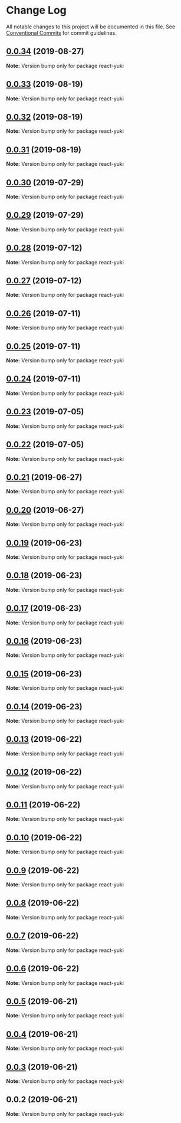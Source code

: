 # Change Log

All notable changes to this project will be documented in this file.
See [Conventional Commits](https://conventionalcommits.org) for commit guidelines.

## [0.0.34](https://github.com/kidjp85/react-yuki/compare/v0.0.33...v0.0.34) (2019-08-27)

**Note:** Version bump only for package react-yuki





## [0.0.33](https://github.com/kidjp85/react-yuki/compare/v0.0.32...v0.0.33) (2019-08-19)

**Note:** Version bump only for package react-yuki





## [0.0.32](https://github.com/kidjp85/react-yuki/compare/v0.0.31...v0.0.32) (2019-08-19)

**Note:** Version bump only for package react-yuki





## [0.0.31](https://github.com/kidjp85/react-yuki/compare/v0.0.30...v0.0.31) (2019-08-19)

**Note:** Version bump only for package react-yuki





## [0.0.30](https://github.com/kidjp85/react-yuki/compare/v0.0.28...v0.0.30) (2019-07-29)

**Note:** Version bump only for package react-yuki





## [0.0.29](https://github.com/kidjp85/react-yuki/compare/v0.0.28...v0.0.29) (2019-07-29)

**Note:** Version bump only for package react-yuki





## [0.0.28](https://github.com/kidjp85/react-yuki/compare/v0.0.27...v0.0.28) (2019-07-12)

**Note:** Version bump only for package react-yuki





## [0.0.27](https://github.com/kidjp85/react-yuki/compare/v0.0.26...v0.0.27) (2019-07-12)

**Note:** Version bump only for package react-yuki





## [0.0.26](https://github.com/kidjp85/react-yuki/compare/v0.0.25...v0.0.26) (2019-07-11)

**Note:** Version bump only for package react-yuki





## [0.0.25](https://github.com/kidjp85/react-yuki/compare/v0.0.24...v0.0.25) (2019-07-11)

**Note:** Version bump only for package react-yuki





## [0.0.24](https://github.com/kidjp85/react-yuki/compare/v0.0.23...v0.0.24) (2019-07-11)

**Note:** Version bump only for package react-yuki





## [0.0.23](https://github.com/kidjp85/react-yuki/compare/v0.0.22...v0.0.23) (2019-07-05)

**Note:** Version bump only for package react-yuki





## [0.0.22](https://github.com/kidjp85/react-yuki/compare/v0.0.21...v0.0.22) (2019-07-05)

**Note:** Version bump only for package react-yuki





## [0.0.21](https://github.com/kidjp85/react-yuki/compare/v0.0.20...v0.0.21) (2019-06-27)

**Note:** Version bump only for package react-yuki





## [0.0.20](https://github.com/kidjp85/react-yuki/compare/v0.0.19...v0.0.20) (2019-06-27)

**Note:** Version bump only for package react-yuki





## [0.0.19](https://github.com/kidjp85/react-yuki/compare/v0.0.18...v0.0.19) (2019-06-23)

**Note:** Version bump only for package react-yuki





## [0.0.18](https://github.com/kidjp85/react-yuki/compare/v0.0.17...v0.0.18) (2019-06-23)

**Note:** Version bump only for package react-yuki





## [0.0.17](https://github.com/kidjp85/react-yuki/compare/v0.0.16...v0.0.17) (2019-06-23)

**Note:** Version bump only for package react-yuki





## [0.0.16](https://github.com/kidjp85/react-yuki/compare/v0.0.15...v0.0.16) (2019-06-23)

**Note:** Version bump only for package react-yuki





## [0.0.15](https://github.com/kidjp85/react-yuki/compare/v0.0.14...v0.0.15) (2019-06-23)

**Note:** Version bump only for package react-yuki





## [0.0.14](https://github.com/kidjp85/react-yuki/compare/v0.0.13...v0.0.14) (2019-06-23)

**Note:** Version bump only for package react-yuki





## [0.0.13](https://github.com/kidjp85/react-yuki/compare/v0.0.12...v0.0.13) (2019-06-22)

**Note:** Version bump only for package react-yuki





## [0.0.12](https://github.com/kidjp85/react-yuki/compare/v0.0.11...v0.0.12) (2019-06-22)

**Note:** Version bump only for package react-yuki





## [0.0.11](https://github.com/kidjp85/react-yuki/compare/v0.0.10...v0.0.11) (2019-06-22)

**Note:** Version bump only for package react-yuki





## [0.0.10](https://github.com/kidjp85/react-yuki/compare/v0.0.9...v0.0.10) (2019-06-22)

**Note:** Version bump only for package react-yuki





## [0.0.9](https://github.com/kidjp85/react-yuki/compare/v0.0.8...v0.0.9) (2019-06-22)

**Note:** Version bump only for package react-yuki





## [0.0.8](https://github.com/kidjp85/react-yuki/compare/v0.0.7...v0.0.8) (2019-06-22)

**Note:** Version bump only for package react-yuki





## [0.0.7](https://github.com/kidjp85/react-yuki/compare/v0.0.6...v0.0.7) (2019-06-22)

**Note:** Version bump only for package react-yuki





## [0.0.6](https://github.com/kidjp85/react-yuki/compare/v0.0.5...v0.0.6) (2019-06-22)

**Note:** Version bump only for package react-yuki





## [0.0.5](https://github.com/kidjp85/react-yuki/compare/v0.0.4...v0.0.5) (2019-06-21)

**Note:** Version bump only for package react-yuki





## [0.0.4](https://github.com/kidjp85/react-yuki/compare/v0.0.3...v0.0.4) (2019-06-21)

**Note:** Version bump only for package react-yuki





## [0.0.3](https://github.com/kidjp85/react-yuki/compare/v0.0.2...v0.0.3) (2019-06-21)

**Note:** Version bump only for package react-yuki





## 0.0.2 (2019-06-21)

**Note:** Version bump only for package react-yuki
